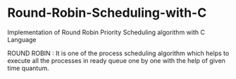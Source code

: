 # Round-Robin-Scheduling-with-C
 Implementation of Round Robin Priority Scheduling algorithm with C Language

ROUND ROBIN : It is one of the process scheduling algorithm which helps to execute all the processes in ready queue one by one with
              the help of given time quantum.
              
